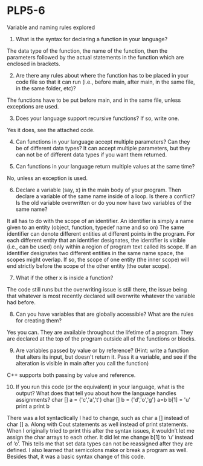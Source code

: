 # PLP5-6
Variable and naming rules explored

1. What is the syntax for declaring a function in your language? 

The data type of the function, the name of the function, then the parameters followed by the actual statements in the function which are enclosed in brackets. 

2. Are there any rules about where the function has to be placed in your code file so that it can run (i.e., before main, after main, in the same file, in the same folder, etc)? 
	
The functions have to be put before main, and in the same file, unless exceptions are used.

3. Does your language support recursive functions? If so, write one. 

Yes it does, see the attached code.

4. Can functions in your language accept multiple parameters? Can they be of different data types?
It can accept multiple parameters, but they can not be of different data types if you want them returned. 

5. Can functions in your language return multiple values at the same time? 

No, unless an exception is used.

6. Declare a variable (say, x) in the main body of your program. Then declare a variable of the same name inside of a loop. Is there a conflict? Is the old variable overwritten or do you now have two variables of the same name? 

It all has to do with the scope of an identifier. An identifier is simply a name given to an entity (object, function, typedef name and so on)  The same identifier can denote different entities at different points in the program. For each different entity that an identifier designates, the identifier is visible (i.e., can be used) only within a region of program text called its scope.
If an identifier designates two different entities in the same name space, the scopes might overlap. If so, the scope of one entity (the inner scope) will end strictly before the scope of the other entity (the outer scope). 

7. What if the other x is inside a function? 
	
The code still runs but the overwriting issue is still there, the issue being that whatever is most recently declared will overwrite whatever the variable had before.

8. Can you have variables that are globally accessible? What are the rules for creating them? 
	
Yes you can. They are available throughout the lifetime of a program. They are declared at the top of the program outside all of the functions or blocks. 

9. Are variables passed by value or by reference? (Hint: write a function that alters its input, but doesn't return it. Pass it a variable, and see if the alteration is visible in main after you call the function) 
	
C++ supports both passing by value and reference.

10. If you run this code (or the equivalent) in your language, what is the output? What does that tell you about how the language handles assignments? 
char [] a = {'c','a','t'} 
char [] b = {'d','o','g'}
 a=b 
b[1] = 'u' 
print a 
print b 
	
There was a lot syntactically I had to change, such as char a [] instead of char [] a. Along with Cout statements as well instead of print statements. When I originally tried to print this after the syntax issues, it wouldn’t let me assign the char arrays to each other. It did let me change b[1] to ‘u’ instead of ‘o’. This tells me that set data types can not be reassigned after they are defined. I also learned that semicolons make or break a program as well. Besides that, it was a basic syntax change of this code.

 
